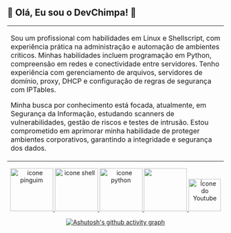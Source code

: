 <h2>🐒 Olá, Eu sou o DevChimpa! 🐒 </h2>

<table>
  <tr>
    <td>
      <p>
       Sou um profissional com habilidades em Linux e Shellscript, com experiência prática na administração e automação de ambientes críticos. Minhas habilidades incluem programação em Python, compreensão em redes e conectividade entre servidores. Tenho experiência com gerenciamento de arquivos, servidores de domínio, proxy, DHCP e configuração de regras de segurança com IPTables.

Minha busca por conhecimento está focada, atualmente, em Segurança da Informação, estudando scanners de vulnerabilidades, gestão de riscos e testes de intrusão. Estou comprometido em aprimorar minha habilidade de proteger ambientes corporativos, garantindo a integridade e segurança dos dados.
      </p>
    </td>
  </tr>
</table>
 <div align="center">
  
<a href="https://devchimpa.wordpress.com/">
        <img width="100" height="100" src="https://cdn-icons-png.flaticon.com/512/6124/6124995.png" alt="icone pinguim">
    </a> 
<a href="https://github.com/devchimpa/Scripts_trampo">
<img width='100' height='100' src="https://cdn-icons-png.flaticon.com/512/5797/5797394.png" alt="icone shell" >  
</a>
<a href="https://github.com/devchimpa/jornada_python">
<img width='100' height='100' src="https://cdn-icons-png.flaticon.com/512/5968/5968350.png" alt="icone python" />

<a href="https://github.com/devchimpa/Estudos-Security" >
 <img width='100' height='100' src="https://img.icons8.com/?size=96&id=23317&format=png"/>
</a>
 <a href="https://www.youtube.com/channel/UC5E77cFIaggeMnzOI6C0RaQ"> <img width="75" height="75" src="https://i.pinimg.com/564x/82/a1/f6/82a1f6c92420ee6bf10e1941ebc7f00b.jpg" alt="Ícone do Youtube"> </a>
<br>

[![Ashutosh's github activity graph](https://github-readme-activity-graph.vercel.app/graph?username=devchimpa&bg_color=000000&color=009936&line=00b30c&point=178a00&area=true&hide_border=true)](https://github.com/ashutosh00710/github-readme-activity-graph)



  </div>
 
